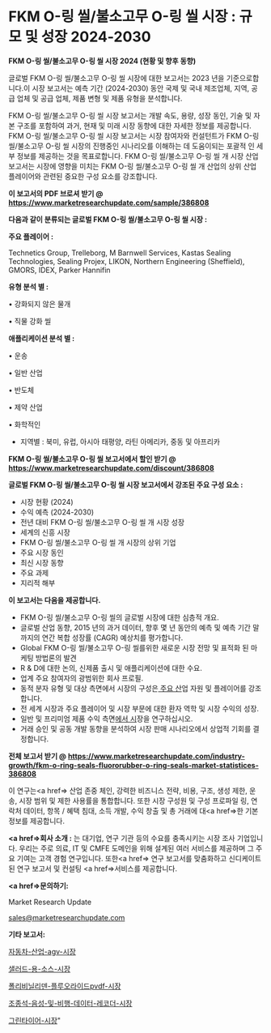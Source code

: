 # FKM O-링 씰/불소고무 O-링 씰 시장 : 규모 및 성장 2024-2030

<strong>FKM O-링 씰/불소고무 O-링 씰 시장 2024 (현황 및 향후 동향)</strong>

글로벌 FKM O-링 씰/불소고무 O-링 씰 시장에 대한 보고서는 2023 년을 기준으로합니다.이 시장 보고서는 예측 기간 (2024-2030) 동안 국제 및 국내 제조업체, 지역, 공급 업체 및 공급 업체, 제품 변형 및 제품 유형을 분석합니다.

FKM O-링 씰/불소고무 O-링 씰 시장 보고서는 개발 속도, 용량, 성장 동인, 기술 및 자본 구조를 포함하여 과거, 현재 및 미래 시장 동향에 대한 자세한 정보를 제공합니다. FKM O-링 씰/불소고무 O-링 씰 시장 보고서는 시장 참여자와 컨설턴트가 FKM O-링 씰/불소고무 O-링 씰 시장의 진행중인 시나리오를 이해하는 데 도움이되는 포괄적 인 세부 정보를 제공하는 것을 목표로합니다. FKM O-링 씰/불소고무 O-링 씰 개 시장 산업 보고서는 시장에 영향을 미치는 FKM O-링 씰/불소고무 O-링 씰 개 산업의 상위 산업 플레이어와 관련된 중요한 구성 요소를 강조합니다.



<strong>이 보고서의 PDF 브로셔 받기 @ <a href=https://www.marketresearchupdate.com/sample/386808>https://www.marketresearchupdate.com/sample/386808</a></strong>



<strong>다음과 같이 분류되는 글로벌 FKM O-링 씰/불소고무 O-링 씰 시장 :</strong>



<strong>주요 플레이어 :</strong>

Technetics Group, Trelleborg, M Barnwell Services, Kastas Sealing Technologies, Sealing Projex, LIKON, Northern Engineering (Sheffield), GMORS, IDEX, Parker Hannifin



<strong>유형 분석 별 :</strong>

• 강화되지 않은 물개

• 직물 강화 씰



<strong>애플리케이션 분석 별 :</strong>

• 운송

• 일반 산업

• 반도체

• 제약 산업

• 화학적인

<ul>
  <li>지역별 : 북미, 유럽, 아시아 태평양, 라틴 아메리카, 중동 및 아프리카</li>
</ul>


<strong>FKM O-링 씰/불소고무 O-링 씰 보고서에서 할인 받기 @ <a href=https://www.marketresearchupdate.com/discount/386808>https://www.marketresearchupdate.com/discount/386808</a></strong>



<strong>글로벌 FKM O-링 씰/불소고무 O-링 씰 시장 보고서에서 강조된 주요 구성 요소 :</strong>
<ul>
  <li>시장 현황 (2024)</li>
  <li>수익 예측 (2024-2030)</li>
  <li>전년 대비 FKM O-링 씰/불소고무 O-링 씰 개 시장 성장</li>
  <li>세계의 신흥 시장</li>
  <li>FKM O-링 씰/불소고무 O-링 씰 개 시장의 상위 기업</li>
  <li>주요 시장 동인</li>
  <li>최신 시장 동향</li>
  <li>주요 과제</li>
  <li>지리적 해부</li>
</ul>


<strong>이 보고서는 다음을 제공합니다.</strong>
<ul>
  <li>FKM O-링 씰/불소고무 O-링 씰의 글로벌 시장에 대한 심층적 개요.</li>
  <li>글로벌 산업 동향, 2015 년의 과거 데이터, 향후 몇 년 동안의 예측 및 예측 기간 말까지의 연간 복합 성장률 (CAGR) 예상치를 평가합니다.</li>
  <li>Global FKM O-링 씰/불소고무 O-링 씰를위한 새로운 시장 전망 및 표적화 된 마케팅 방법론의 발견</li>
  <li>R &amp; D에 대한 논의, 신제품 출시 및 애플리케이션에 대한 수요.</li>
  <li>업계 주요 참여자의 광범위한 회사 프로필.</li>
  <li>동적 분자 유형 및 대상 측면에서 시장의 구성은<a href=> 주요 산</a>업 자원 및 플레이어를 강조합니다.</li>
  <li>전 세계 시장과 주요 플레이어 및 시장 부문에 대한 환자 역학 및 시장 수익의 성장.</li>
  <li>일반 및 프리미엄 제품 수익 측면<a href=>에서 시</a>장을 연구하십시오.</li>
  <li>거래 승인 및 공동 개발 동향을 분석하여 시장 판매 시나리오에서 상업적 기회를 결정합니다.</li>
</ul>



<strong>전체 보고서 받기 @ <a href=https://www.marketresearchupdate.com/industry-growth/fkm-o-ring-seals-fluororubber-o-ring-seals-market-statistices-386808>https://www.marketresearchupdate.com/industry-growth/fkm-o-ring-seals-fluororubber-o-ring-seals-market-statistices-386808</a></strong>

이 연구는<a href=> 산업 존중</a> 체인, 강력한 비즈니스 전략, 비용, 구조, 생성 제한, 운송, 시장 범위 및 제한 사용률을 통합합니다. 또한 시장 구성원 및 구성 프로파일 링, 연락처 데이터, 항목 / 혜택 침대, 소득 개발, 수익 창출 및 총 거래에 대<a href=>한 기본 </a>정보를 제공합니다.



<strong><a href=>회사 소</a>개 :</strong>
는 대기업, 연구 기관 등의 수요를 충족시키는 시장 조사 기업입니다. 우리는 주로 의료, IT 및 CMFE 도메인을 위해 설계된 여러 서비스를 제공하며 그 주요 기여는 고객 경험 연구입니다. 또한<a href=> 연구 보</a>고서를 맞춤화하고 신디케이트 된 연구 보고서 및 컨설팅 <a href=>서비스</a>를 제공합니다.



<strong><a href=>문의하기:</a></strong>

Market Research Update

sales@marketresearchupdate.com



<strong>기타 보고서:</strong>

<a href=https://www.linkedin.com/pulse/자동차-산업-agv-시장-진입-전략-및-위험-평가2029년-trend-tracking-tips-360-analysis/>자동차-산업-agv-시장</a>

<a href=https://www.linkedin.com/pulse/샐러드-용-소스-시장-현재-및-미래-성장-2029-data-dive-diaries-24-analysis-zvtvf/>샐러드-용-소스-시장</a>

<a href=https://www.linkedin.com/pulse/폴리비닐리덴-플루오라이드pvdf-시장-규모-및-성장-2023-at8qf/>폴리비닐리덴-플루오라이드pvdf-시장</a>

<a href=https://www.linkedin.com/pulse/조종석-음성-및-비행-데이터-레코더-시장-세분화-연구-목표-고객2030년-pozvf/>조종석-음성-및-비행-데이터-레코더-시장</a>

<a href=https://www.linkedin.com/pulse/그린타이어-시장-현재-및-미래-성장-2029-survey-spotlight-pro-24-analysis-wxnxf/>그린타이어-시장</a>"
